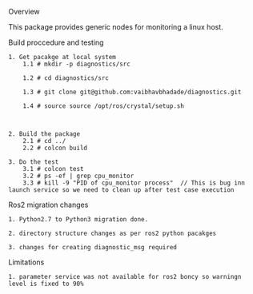 Overview

This package provides generic nodes for monitoring a linux host. 


Build proccedure and testing

	1. Get pacakge at local system
		1.1 # mkdir -p diagnostics/src

		1.2 # cd diagnostics/src

		1.3 # git clone git@github.com:vaibhavbhadade/diagnostics.git

		1.4 # source source /opt/ros/crystal/setup.sh



	2. Build the package
	 	2.1 # cd ../
	 	2.2 # colcon build

	3. Do the test
	 	3.1 # colcon test
	 	3.2 # ps -ef | grep cpu_monitor
	 	3.3 # kill -9 "PID of cpu_monitor process"  // This is bug inn launch service so we need to clean up after test case execution


Ros2 migration changes

	1. Python2.7 to Python3 migration done.

	2. directory structure changes as per ros2 python pacakges

	3. changes for creating diagnostic_msg required

Limitations

	1. parameter service was not available for ros2 boncy so warningn level is fixed to 90%
